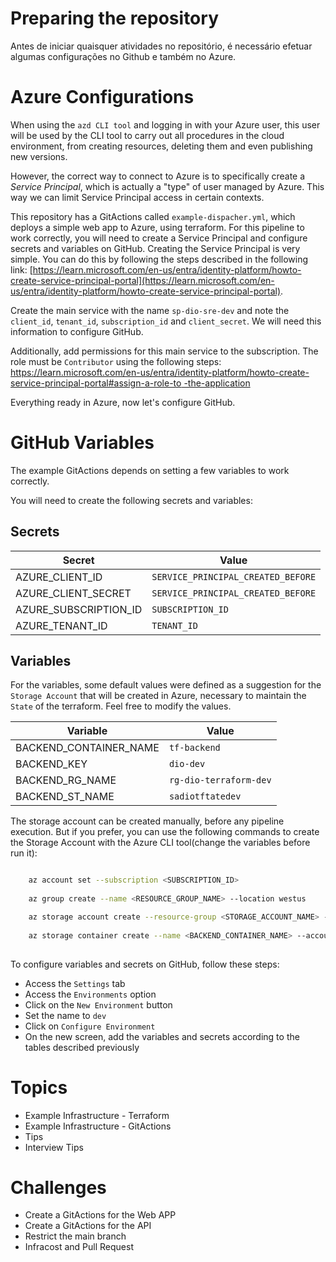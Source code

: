 # Preparing the repository

Antes de iniciar quaisquer atividades no repositório, é necessário efetuar algumas configurações no Github e também no Azure.

# Azure Configurations
When using the `azd CLI tool` and logging in with your Azure user, this user will be used by the CLI tool to carry out all procedures in the cloud environment, from creating resources, deleting them and even publishing new versions.

However, the correct way to connect to Azure is to specifically create a *Service Principal*, which is actually a "type" of user managed by Azure. This way we can limit Service Principal access in certain contexts.

This repository has a GitActions called `example-dispacher.yml`, which deploys a simple web app to Azure, using terraform. For this pipeline to work correctly, you will need to create a Service Principal and configure secrets and variables on GitHub. Creating the Service Principal is very simple. You can do this by following the steps described in the following link: [https://learn.microsoft.com/en-us/entra/identity-platform/howto-create-service-principal-portal](https://learn.microsoft.com/en-us/entra/identity-platform/howto-create-service-principal-portal).

Create the main service with the name `sp-dio-sre-dev` and note the `client_id`, `tenant_id`, `subscription_id` and `client_secret`. We will need this information to configure GitHub.

Additionally, add permissions for this main service to the subscription. The role must be `Contributor` using the following steps: [https://learn.microsoft.com/en-us/entra/identity-platform/howto-create-service-principal-portal#assign-a-role-to -the-application](https://learn.microsoft.com/en-us/entra/identity-platform/howto-create-service-principal-portal#assign-a-role-to-the-application)

Everything ready in Azure, now let's configure GitHub.

# GitHub Variables

The example GitActions depends on setting a few variables to work correctly.

You will need to create the following secrets and variables:

## Secrets
| Secret                | Value                              |
|-----------------------|------------------------------------|
| AZURE_CLIENT_ID       | `SERVICE_PRINCIPAL_CREATED_BEFORE` |
| AZURE_CLIENT_SECRET   | `SERVICE_PRINCIPAL_CREATED_BEFORE` |
| AZURE_SUBSCRIPTION_ID | `SUBSCRIPTION_ID`                  |
| AZURE_TENANT_ID       | `TENANT_ID`                        |

## Variables

For the variables, some default values were defined as a suggestion for the `Storage Account` that will be created in Azure, necessary to maintain the `State` of the terraform. Feel free to modify the values.

| Variable               | Value                  |
|------------------------|------------------------|
| BACKEND_CONTAINER_NAME | `tf-backend`           |
| BACKEND_KEY            | `dio-dev`              |
| BACKEND_RG_NAME        | `rg-dio-terraform-dev` |
| BACKEND_ST_NAME        | `sadiotftatedev`       |

The storage account can be created manually, before any pipeline execution. But if you prefer, you can use the following commands to create the Storage Account with the Azure CLI tool(change the variables before run it):

```bash

    az account set --subscription <SUBSCRIPTION_ID>
 
    az group create --name <RESOURCE_GROUP_NAME> --location westus

    az storage account create --resource-group <STORAGE_ACCOUNT_NAME> --name <BACKEND_ST_NAME> --sku Standard_LRS --encryption-services blob 
 
    az storage container create --name <BACKEND_CONTAINER_NAME> --account-name <STORAGE_ACCOUNT_NAME>
   
```
To configure variables and secrets on GitHub, follow these steps:

- Access the `Settings` tab
- Access the `Environments` option
- Click on the `New Environment` button
- Set the name to `dev`
- Click on `Configure Environment`
- On the new screen, add the variables and secrets according to the tables described previously

# Topics

- Example Infrastructure - Terraform
- Example Infrastructure - GitActions
- Tips
- Interview Tips

# Challenges
- Create a GitActions for the Web APP
- Create a GitActions for the API
- Restrict the main branch
- Infracost and Pull Request

